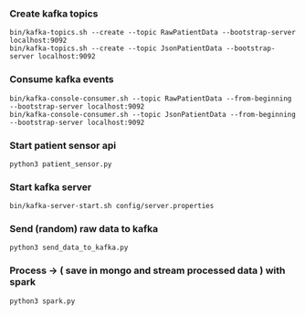 ### Create kafka topics
    bin/kafka-topics.sh --create --topic RawPatientData --bootstrap-server localhost:9092
    bin/kafka-topics.sh --create --topic JsonPatientData --bootstrap-server localhost:9092
### Consume kafka events
    bin/kafka-console-consumer.sh --topic RawPatientData --from-beginning --bootstrap-server localhost:9092
    bin/kafka-console-consumer.sh --topic JsonPatientData --from-beginning --bootstrap-server localhost:9092

### Start patient sensor api
    python3 patient_sensor.py

### Start kafka server
    bin/kafka-server-start.sh config/server.properties

### Send (random) raw data to kafka
    python3 send_data_to_kafka.py

### Process -> ( save in mongo and stream processed data ) with spark
    python3 spark.py
